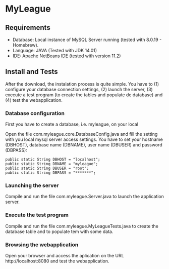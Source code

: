 # MyLeague

## Requirements

- Database: Local instance of MySQL Server running (tested with 8.0.19 - Homebrew).
- Language: JAVA (Tested with JDK 14.01)
- IDE: Apache NetBeans IDE (tested with version 11.2)

## Install and Tests

After the download, the instalation process is quite simple. You have to (1) configure your database connection settings, (2) launch the server, (3) execute a test program (to create the tables and populate de database) and (4) test the webapplication.

### Database configuration

First you have to create a database, i.e. myleague, on your local

Open the file com.myleague.core.DatabaseConfig.java and fill the setting with you local mysql server access settings. You have to set your hostname (DBHOST), database name (DBNAME), user name (DBUSER) and password (DBPASS):

    public static String DBHOST = "localhost";
    public static String DBNAME = "myleague";
    public static String DBUSER = "root";
    public static String DBPASS = "*******";


### Launching the server

Compile and run the file com.myleague.Server.java to launch the application server.

### Execute the test program

Compile and run the file com.myleague.MyLeagueTests.java to create the database table and to populate tem with some data.

### Browsing the webapplication

Open your browser and access the aplication on the URL http://localhost:8080 and test the webapplication.
